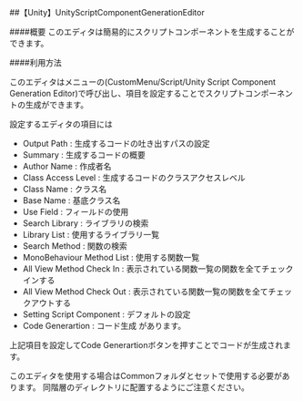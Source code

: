 ##【Unity】UnityScriptComponentGenerationEditor

####概要
このエディタは簡易的にスクリプトコンポーネントを生成することができます。

####利用方法

このエディタはメニューの(CustomMenu/Script/Unity Script Component Generation Editor)で呼び出し、項目を設定することでスクリプトコンポーネントの生成ができます。

設定するエディタの項目には

+ Output Path : 生成するコードの吐き出すパスの設定
+ Summary : 生成するコードの概要
+ Author Name : 作成者名
+ Class Access Level : 生成するコードのクラスアクセスレベル
+ Class Name : クラス名
+ Base Name : 基底クラス名
+ Use Field : フィールドの使用
+ Search Library : ライブラリの検索
+ Library List : 使用するライブラリ一覧
+ Search Method : 関数の検索
+ MonoBehaviour Method List : 使用する関数一覧
+ All View Method Check In : 表示されている関数一覧の関数を全てチェックインする
+ All View Method Check Out : 表示されている関数一覧の関数を全てチェックアウトする
+ Setting Script Component : デフォルトの設定
+ Code Generartion : コード生成
があります。

上記項目を設定してCode Generartionボタンを押すことでコードが生成されます。

このエディタを使用する場合はCommonフォルダとセットで使用する必要があります。
同階層のディレクトリに配置するようにご注意ください。
